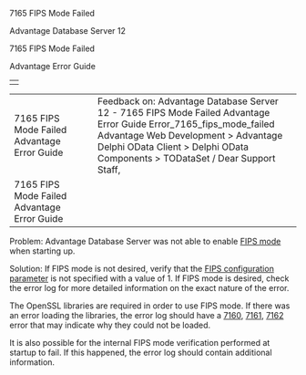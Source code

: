 7165 FIPS Mode Failed




Advantage Database Server 12  

7165 FIPS Mode Failed

Advantage Error Guide

|  |
| --- |
|  |

|  |  |  |  |  |
| --- | --- | --- | --- | --- |
| 7165 FIPS Mode Failed  Advantage Error Guide |  |  | Feedback on: Advantage Database Server 12 - 7165 FIPS Mode Failed Advantage Error Guide Error\_7165\_fips\_mode\_failed Advantage Web Development > Advantage Delphi OData Client > Delphi OData Components > TODataSet / Dear Support Staff, |  |
| 7165 FIPS Mode Failed  Advantage Error Guide |  |  |  |  |

Problem: Advantage Database Server was not able to enable [FIPS mode](master_fips.htm) when starting up.

Solution: If FIPS mode is not desired, verify that the [FIPS configuration parameter](master_fips_config.htm) is not specified with a value of 1. If FIPS mode is desired, check the error log for more detailed information on the exact nature of the error.

The OpenSSL libraries are required in order to use FIPS mode. If there was an error loading the libraries, the error log should have a [7160](error_7160_unable_to_load_ssl.htm), [7161](error_7161_unable_to_verify_si.htm), [7162](error_7162_unable_to_load_ssl_.htm) error that may indicate why they could not be loaded.

It is also possible for the internal FIPS mode verification performed at startup to fail. If this happened, the error log should contain additional information.
